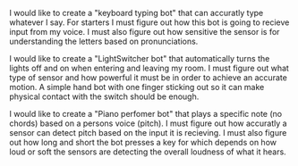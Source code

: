I would like to create a "keyboard typing bot" that can accuratly type whatever I say. For starters I must figure out how this bot is going to recieve input from my voice. I must also figure out how sensitive the sensor is for understanding the letters based on pronunciations.

I would like to create a "LightSwitcher bot" that automatically turns the lights off and on when entering and leaving my room. I must figure out what type of sensor and how powerful it must be in order to achieve an accurate motion. A simple hand bot with one finger sticking out so it can make physical contact with the switch should be enough.

I would like to create a "Piano perfomer bot" that plays a specific note (no chords) based on a persons voice (pitch). I must figure out how accuratly a sensor can detect pitch based on the input it is recieving. I must also figure out how long and short the bot presses a key for which depends on  how loud or soft the sensors are detecting the overall loudness of what it hears.
 
